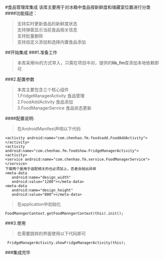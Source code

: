#食品管理库集成
该库主要用于对冰箱中食品按新鲜度和储藏室位置进行分类
####功能描述： 
>支持实时更新食品的新鲜度状态  
>支持弹窗显示当前食品相关信息  
>支持批量删除  
>支持自定义添加和选择内置食品添加

##开始集成
###1.准备工作  
>本库采用lib的方式导入，只需在项目中对，提供的**lib_fm**库添加本地依赖即可. 

###2.配置参数
>本库主要包含三个核心组件  
> 1.FridgeManagerActivity 食品管理  
> 2.FoodAddActivity 食品添加  
> 3.FoodManagerService 食品状态更新  


####配置说明:  
  >在AndroidManifest声明以下代码
	
    <activity android:name="com.chenhao.fm.foodsadd.FoodAddActivity"></activity>
    <activity android:name="com.chenhao.fm.foodshow.FridgeManagerActivity"><activity>
    <service android:name="com.chenhao.fm.service.FoodManagerService"></service>
    下面两个是用于适配相关的也必须加上，否者会抛出异样
    <meta-data
       android:name="design_width"
       android:value="1280"></meta-data>
    <meta-data
       android:name="design_height"
       android:value="800"></meta-data>
       
>在application中初始化 

	FoodManngerContext.getFoodManngerContext(this).init();

 
###3.使用  
>在需要跳转的界面使用以下代码即可   

     FridgeManagerActivity.showFridgeManagerActivity(this);	
###集成完毕

